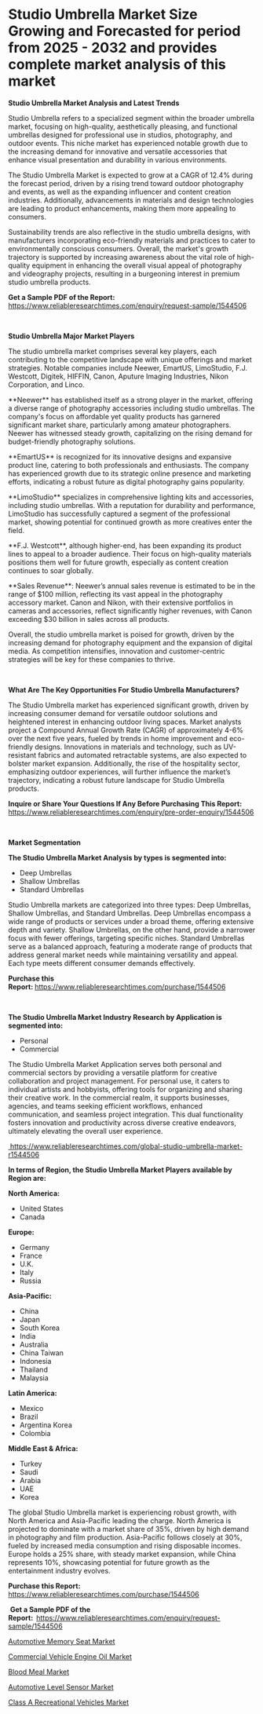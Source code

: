 <p><h1>Studio Umbrella Market Size Growing and Forecasted for period from 2025 - 2032 and provides complete market analysis of this market</h1></p><p><strong>Studio Umbrella Market Analysis and Latest Trends</strong></p>
<p><p>Studio Umbrella refers to a specialized segment within the broader umbrella market, focusing on high-quality, aesthetically pleasing, and functional umbrellas designed for professional use in studios, photography, and outdoor events. This niche market has experienced notable growth due to the increasing demand for innovative and versatile accessories that enhance visual presentation and durability in various environments.</p><p>The Studio Umbrella Market is expected to grow at a CAGR of 12.4% during the forecast period, driven by a rising trend toward outdoor photography and events, as well as the expanding influencer and content creation industries. Additionally, advancements in materials and design technologies are leading to product enhancements, making them more appealing to consumers. </p><p>Sustainability trends are also reflective in the studio umbrella designs, with manufacturers incorporating eco-friendly materials and practices to cater to environmentally conscious consumers. Overall, the market's growth trajectory is supported by increasing awareness about the vital role of high-quality equipment in enhancing the overall visual appeal of photography and videography projects, resulting in a burgeoning interest in premium studio umbrella products.</p></p>
<p><strong>Get a Sample PDF of the Report:&nbsp;</strong> <a href="https://www.reliableresearchtimes.com/enquiry/request-sample/1544506?utm_campaign=2240&utm_medium=2&utm_source=Github&utm_content=ia&utm_term=06022025&utm_id=studio-umbrella">https://www.reliableresearchtimes.com/enquiry/request-sample/1544506</a></p>
<p>&nbsp;</p>
<p><strong>Studio Umbrella Major Market Players</strong></p>
<p><p>The studio umbrella market comprises several key players, each contributing to the competitive landscape with unique offerings and market strategies. Notable companies include Neewer, EmartUS, LimoStudio, F.J. Westcott, Digitek, HIFFIN, Canon, Aputure Imaging Industries, Nikon Corporation, and Linco.</p><p>**Neewer** has established itself as a strong player in the market, offering a diverse range of photography accessories including studio umbrellas. The company's focus on affordable yet quality products has garnered significant market share, particularly among amateur photographers. Neewer has witnessed steady growth, capitalizing on the rising demand for budget-friendly photography solutions.</p><p>**EmartUS** is recognized for its innovative designs and expansive product line, catering to both professionals and enthusiasts. The company has experienced growth due to its strategic online presence and marketing efforts, indicating a robust future as digital photography gains popularity.</p><p>**LimoStudio** specializes in comprehensive lighting kits and accessories, including studio umbrellas. With a reputation for durability and performance, LimoStudio has successfully captured a segment of the professional market, showing potential for continued growth as more creatives enter the field.</p><p>**F.J. Westcott**, although higher-end, has been expanding its product lines to appeal to a broader audience. Their focus on high-quality materials positions them well for future growth, especially as content creation continues to soar globally.</p><p>**Sales Revenue**: Neewer’s annual sales revenue is estimated to be in the range of $100 million, reflecting its vast appeal in the photography accessory market. Canon and Nikon, with their extensive portfolios in cameras and accessories, reflect significantly higher revenues, with Canon exceeding $30 billion in sales across all products.</p><p>Overall, the studio umbrella market is poised for growth, driven by the increasing demand for photography equipment and the expansion of digital media. As competition intensifies, innovation and customer-centric strategies will be key for these companies to thrive.</p></p>
<p>&nbsp;</p>
<p><strong>What Are The Key Opportunities For Studio Umbrella Manufacturers?</strong></p>
<p><p>The Studio Umbrella market has experienced significant growth, driven by increasing consumer demand for versatile outdoor solutions and heightened interest in enhancing outdoor living spaces. Market analysts project a Compound Annual Growth Rate (CAGR) of approximately 4-6% over the next five years, fueled by trends in home improvement and eco-friendly designs. Innovations in materials and technology, such as UV-resistant fabrics and automated retractable systems, are also expected to bolster market expansion. Additionally, the rise of the hospitality sector, emphasizing outdoor experiences, will further influence the market’s trajectory, indicating a robust future landscape for Studio Umbrella products.</p></p>
<p><strong>Inquire or Share Your Questions If Any Before Purchasing This Report:</strong> <a href="https://www.reliableresearchtimes.com/enquiry/pre-order-enquiry/1544506?utm_campaign=2240&utm_medium=2&utm_source=Github&utm_content=ia&utm_term=06022025&utm_id=studio-umbrella">https://www.reliableresearchtimes.com/enquiry/pre-order-enquiry/1544506</a></p>
<p>&nbsp;</p>
<p><strong>Market Segmentation</strong></p>
<p><strong>The Studio Umbrella Market Analysis by types is segmented into:</strong></p>
<p><ul><li>Deep Umbrellas</li><li>Shallow Umbrellas</li><li>Standard Umbrellas</li></ul></p>
<p><p>Studio Umbrella markets are categorized into three types: Deep Umbrellas, Shallow Umbrellas, and Standard Umbrellas. Deep Umbrellas encompass a wide range of products or services under a broad theme, offering extensive depth and variety. Shallow Umbrellas, on the other hand, provide a narrower focus with fewer offerings, targeting specific niches. Standard Umbrellas serve as a balanced approach, featuring a moderate range of products that address general market needs while maintaining versatility and appeal. Each type meets different consumer demands effectively.</p></p>
<p><strong>Purchase this Report:&nbsp;</strong><a href="https://www.reliableresearchtimes.com/purchase/1544506?utm_campaign=2240&utm_medium=2&utm_source=Github&utm_content=ia&utm_term=06022025&utm_id=studio-umbrella">https://www.reliableresearchtimes.com/purchase/1544506</a></p>
<p>&nbsp;</p>
<p><strong>The Studio Umbrella Market Industry Research by Application is segmented into:</strong></p>
<p><ul><li>Personal</li><li>Commercial</li></ul></p>
<p><p>The Studio Umbrella Market Application serves both personal and commercial sectors by providing a versatile platform for creative collaboration and project management. For personal use, it caters to individual artists and hobbyists, offering tools for organizing and sharing their creative work. In the commercial realm, it supports businesses, agencies, and teams seeking efficient workflows, enhanced communication, and seamless project integration. This dual functionality fosters innovation and productivity across diverse creative endeavors, ultimately elevating the overall user experience.</p></p>
<p><a href="https://www.reliableresearchtimes.com/global-studio-umbrella-market-r1544506?utm_campaign=2240&utm_medium=2&utm_source=Github&utm_content=ia&utm_term=06022025&utm_id=studio-umbrella">&nbsp;https://www.reliableresearchtimes.com/global-studio-umbrella-market-r1544506</a></p>
<p><strong>In terms of Region, the Studio Umbrella Market Players available by Region are:</strong></p>
<p>
    <p> <strong> North America: </strong>
        <ul>
            <li>United States</li>
            <li>Canada</li>
        </ul>
        </p> 
    <p> <strong> Europe: </strong>
        <ul>
            <li>Germany</li>
            <li>France</li>
            <li>U.K.</li>
            <li>Italy</li>
            <li>Russia</li>
        </ul>
        </p> 
    <p> <strong> Asia-Pacific: </strong>
        <ul>
            <li>China</li>
            <li>Japan</li>
            <li>South Korea</li>
            <li>India</li>
            <li>Australia</li>
            <li>China Taiwan</li>
            <li>Indonesia</li>
            <li>Thailand</li>
            <li>Malaysia</li>
        </ul>
        </p> 
    <p> <strong> Latin America: </strong>
        <ul>
            <li>Mexico</li>
            <li>Brazil</li>
            <li>Argentina Korea</li>
            <li>Colombia</li>
        </ul>
        </p> 
    <p> <strong> Middle East & Africa: </strong>
        <ul>
            <li>Turkey</li>
            <li>Saudi</li>
            <li>Arabia</li>
            <li>UAE</li>
            <li>Korea</li>
        </ul>
    </p>
    </p>
<p><p>The global Studio Umbrella market is experiencing robust growth, with North America and Asia-Pacific leading the charge. North America is projected to dominate with a market share of 35%, driven by high demand in photography and film production. Asia-Pacific follows closely at 30%, fueled by increased media consumption and rising disposable incomes. Europe holds a 25% share, with steady market expansion, while China represents 10%, showcasing potential for future growth as the entertainment industry evolves.</p></p>
<p><strong>Purchase this Report: </strong><a href="https://www.reliableresearchtimes.com/purchase/1544506?utm_campaign=2240&utm_medium=2&utm_source=Github&utm_content=ia&utm_term=06022025&utm_id=studio-umbrella">https://www.reliableresearchtimes.com/purchase/1544506</a></p>
<p>&nbsp;<strong>Get a Sample PDF of the Report:&nbsp;&nbsp;</strong><a href="https://www.reliableresearchtimes.com/enquiry/request-sample/1544506?utm_campaign=2240&utm_medium=2&utm_source=Github&utm_content=ia&utm_term=06022025&utm_id=studio-umbrella">https://www.reliableresearchtimes.com/enquiry/request-sample/1544506</a></p>
<p><strong></strong></p>
<p><p><a href="https://www.linkedin.com/pulse/automotive-memory-seat-market-overview-global-trends-future-m2kve?utm_campaign=2240&utm_medium=2&utm_source=Github&utm_content=ia&utm_term=06022025&utm_id=studio-umbrella">Automotive Memory Seat Market</a></p><p><a href="https://www.linkedin.com/pulse/examining-global-commercial-vehicle-engine-oil-markets-rbhpf?utm_campaign=2240&utm_medium=2&utm_source=Github&utm_content=ia&utm_term=06022025&utm_id=studio-umbrella">Commercial Vehicle Engine Oil Market</a></p><p><a href="https://www.linkedin.com/pulse/comprehensive-growth-study-blood-meal-market-cagr-48-from-lsanf?utm_campaign=2240&utm_medium=2&utm_source=Github&utm_content=ia&utm_term=06022025&utm_id=studio-umbrella">Blood Meal Market</a></p><p><a href="https://www.linkedin.com/pulse/automotive-level-sensor-market-in-depth-report-size-share-bcahe?utm_campaign=2240&utm_medium=2&utm_source=Github&utm_content=ia&utm_term=06022025&utm_id=studio-umbrella">Automotive Level Sensor Market</a></p><p><a href="https://www.linkedin.com/pulse/class-recreational-vehicles-market-size-analysis-2025-2032-ttacf?utm_campaign=2240&utm_medium=2&utm_source=Github&utm_content=ia&utm_term=06022025&utm_id=studio-umbrella">Class A Recreational Vehicles Market</a></p></p>